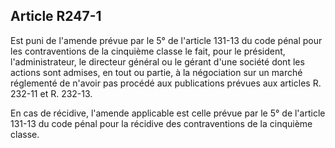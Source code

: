 Article R247-1
----
Est puni de l'amende prévue par le 5° de l'article 131-13 du code pénal pour les
contraventions de la cinquième classe le fait, pour le président,
l'administrateur, le directeur général ou le gérant d'une société dont les
actions sont admises, en tout ou partie, à la négociation sur un marché
réglementé de n'avoir pas procédé aux publications prévues aux articles R.
232-11 et R. 232-13.

En cas de récidive, l'amende applicable est celle prévue par le 5° de l'article
131-13 du code pénal pour la récidive des contraventions de la cinquième classe.
